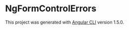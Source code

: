 # NgFormControlErrors

This project was generated with [Angular CLI](https://github.com/angular/angular-cli) version 1.5.0.
